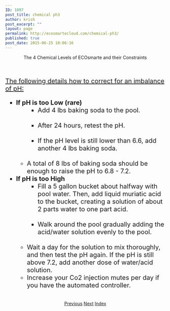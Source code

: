 ```yaml
---
ID: 1897
post_title: chemical ph3
author: krish
post_excerpt: ""
layout: page
permalink: http://ecosmartecloud.com/chemical-ph3/
published: true
post_date: 2015-06-25 10:06:16
---
```

<center>The 4 Chemical Levels of ECOsmarte and their Constraints</center>&nbsp;

<center><img src="http://ecosmartecloud.com/wp-admin/php/eco_res/round_button_ph.png" alt="" /></center>&nbsp;
<p style="font-size: 20px;"><u>The following details how to correct for an imbalance of pH:</u></p>

<ul style="font-size: 20px;">
 	<li style="list-style-type: square;"><b>If pH is too Low (rare)</b>
<ul>
 	<li style="list-style-type: none;">
<ul>
 	<li>Add 4 lbs baking soda to the pool.</li>
</ul>
</li>
</ul>
&nbsp;
<ul>
 	<li style="list-style-type: none;">
<ul>
 	<li>After 24 hours, retest the pH.</li>
</ul>
</li>
</ul>
&nbsp;
<ul>
 	<li style="list-style-type: none;">
<ul>
 	<li>If the pH level is still lower than 6.6, add another 4 lbs baking soda.</li>
</ul>
</li>
</ul>
&nbsp;
<ul>
 	<li>A total of 8 lbs of baking soda should be enough to raise the pH to 6.8 - 7.2.</li>
</ul>
</li>
 	<li style="list-style-type: square;"><b>If pH is too High</b>
<ul>
 	<li style="list-style-type: none;">
<ul>
 	<li>Fill a 5 gallon bucket about halfway with pool water. Then, add liquid muriatic acid to the bucket, creating a solution of about 2 parts water to one part acid.</li>
</ul>
</li>
</ul>
&nbsp;
<ul>
 	<li style="list-style-type: none;">
<ul>
 	<li>Walk around the pool gradually adding the acid/water solution evenly to the pool.</li>
</ul>
</li>
</ul>
&nbsp;
<ul>
 	<li>Wait a day for the solution to mix thoroughly, and then test the pH again. If the pH is still above 7.2, add another dose of water/acid solution.</li>
 	<li>Increase your Co2 injection mutes per day if you have the automated controller.</li>
</ul>
</li>
</ul>
&nbsp;

<center>
<a class="button blue" href="/?page_id=1894">Previous</a> <a class="button blue" href="/?page_id=1900">Next</a> <a class="button blue" href="/?page_id=1883">Index</a></center>&nbsp;

&nbsp;